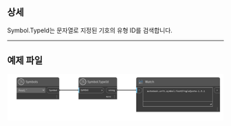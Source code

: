 ## 상세
Symbol.TypeId는 문자열로 지정된 기호의 유형 ID를 검색합니다.
___
## 예제 파일

![Symbol.TypeId](./DynamoUnits.Symbol.TypeId_img.png)
